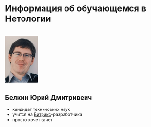 # **Информация об обучающемся в Нетологии**
# ![Фотография - Белкин Ю.Д.](img/me.jpg)
## Белкин Юрий Дмитривеич
* кандидат технчисеких наук
* учится на [Битрикс](https://www.1c-bitrix.ru/)-разработчика
* просто хочет зачет
